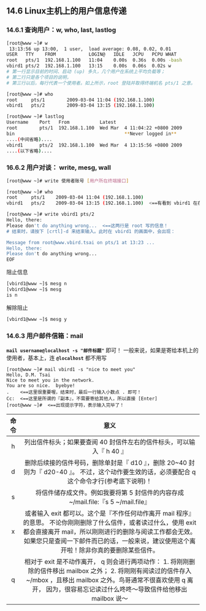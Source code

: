 ## **14.6 Linux主机上的用户信息传递**

### **14.6.1 查询用户：w, who, last, lastlog**
```bash
[root@www ~]# w
 13:13:56 up 13:00,  1 user,  load average: 0.08, 0.02, 0.01
USER   TTY    FROM            LOGIN@   IDLE   JCPU   PCPU WHAT
root   pts/1  192.168.1.100   11:04    0.00s  0.36s  0.00s -bash
vbird1 pts/2  192.168.1.100   13:15    0.00s  0.06s  0.02s w
# 第一行显示目前的时间、启动 (up) 多久，几个用户在系统上平均负载等；
# 第二行只是各个项目的说明，
# 第三行以后，每行代表一个使用者。如上所示，root 登陆并取得终端机名 pts/1 之意。

[root@www ~]# who
root     pts/1        2009-03-04 11:04 (192.168.1.100)
vbird1   pts/2        2009-03-04 13:15 (192.168.1.100)
```

```bash
[root@www ~]# lastlog
Username    Port   From           Latest
root        pts/1  192.168.1.100  Wed Mar  4 11:04:22 +0800 2009
bin                                        **Never logged in**
....(中间省略)....
vbird1      pts/2  192.168.1.100  Wed Mar  4 13:15:56 +0800 2009
....(以下省略)....
```

### **16.6.2 用户对谈： write, mesg, wall**

```bash
[root@www ~]# write 使用者账号 [用户所在终端接口]

[root@www ~]# who
root     pts/1    2009-03-04 11:04 (192.168.1.100)
vbird1   pts/2    2009-03-04 13:15 (192.168.1.100)  <==有看到 vbird1 在在线

[root@www ~]# write vbird1 pts/2
Hello, there:
Please don't do anything wrong...  <==这两行是 root 写的信息！
# 结束时，请按下 [crtl]-d 来结束输入。此时在 vbird1 的画面中，会出现：

Message from root@www.vbird.tsai on pts/1 at 13:23 ...
Hello, there:
Please don't do anything wrong...
EOF
```

阻止信息
```bash
[vbird1@www ~]$ mesg n
[vbird1@www ~]$ mesg
is n
```

解除阻止
```shell
[vbird1@www ~]$ mesg y
```

### **14.6.3 用户邮件信箱：mail**

**`mail username@localhost -s "邮件标题"`** 即可！ 一般来说，如果是寄给本机上的使用者，基本上，连 **`@localhost`** 都不用写

```shell
[root@www ~]# mail vbird1 -s "nice to meet you"
Hello, D.M. Tsai
Nice to meet you in the network.
You are so nice.  byebye!
.    <==这里很重要喔，结束时，最后一行输入小数点 . 即可！
Cc:  <==这里是所谓的『副本』，不需要寄给其他人，所以直接 [Enter]
[root@www ~]#  <==出现提示字符，表示输入完毕了！
```
命令	|	意义
:---:|:---:
h	|	列出信件标头；如果要查阅 40 封信件左右的信件标头，可以输入『 h 40 』
d	|	删除后续接的信件号码，删除单封是『 d10 』，删除 20~40 封则为『 d20-40 』。 不过，这个动作要生效的话，必须要配合 q 这个命令才行(参考底下说明)！
s	|	将信件储存成文件。例如我要将第 5 封信件的内容存成 ~/mail.file:『s 5 ~/mail.file』
x	|	或者输入 exit 都可以。这个是『不作任何动作离开 mail 程序』的意思。 不论你刚刚删除了什么信件，或者读过什么，使用 exit 都会直接离开 mail，所以刚刚进行的删除与阅读工作都会无效。 如果您只是查阅一下邮件而已的话，一般来说，建议使用这个离开啦！除非你真的要删除某些信件。
q	|	相对于 exit 是不动作离开， q 则会进行两项动作： 1. 将刚刚删除的信件移出 mailbox 之外； 2. 将刚刚有阅读过的信件存入 ~/mbox ，且移出 mailbox 之外。鸟哥通常不很喜欢使用 q 离开， 因为，很容易忘记读过什么咚咚～导致信件给他移出 mailbox 说～


